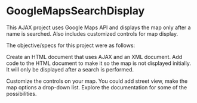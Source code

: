# GoogleMapsSearchDisplay
This AJAX project uses Google Maps API and displays the map only after a name is searched. Also includes customized controls for map display.

The objective/specs for this project were as follows:

Create an HTML document that uses AJAX and an XML document. 
Add code to the HTML document to make it so the map is not displayed initially. 
It will only be displayed after a search is performed.

Customize the controls on your map. You could add street view, make the map options a drop-down list. 
Explore the documentation for some of the possibilities.
